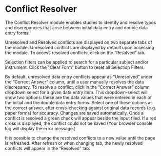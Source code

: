 # Conflict Resolver

The Conflict Resolver module enables studies to identify and resolve
typos and discrepancies that arise between initial data entry and double
data entry forms.

Unresolved and Resolved conflicts are displayed on two separate tabs of
the module. Unresolved conflicts are displayed by default upon accessing
the module. To access resolved conflicts, click on the “Resolved” tab.

Selection filters can be applied to search for a particular subject
and/or instrument. Click the “Clear Form” button to reset all
Selection Filters.

By default, unresolved data entry conflicts appear as “Unresolved”
under the “Correct Answer” column, until a user manually resolves
the data discrepancy. To resolve a conflict, click in the “Correct
Answer” column dropdown select for a given data entry item. This
dropdown-select will show two options: these are the data values that were
entered in each of the initial and the double data entry forms. Select
one of these options as the correct answer, after cross-checking against
original data records (e.g. paper forms) for accuracy. Changes are saved
automatically. Once a conflict is resolved a green check will appear
beside the input filed. If a red cross is displayed, the conflict could
not be saved (Your browser console log will display the error message.)

It is possible to change the resolved conflicts to a new value until
the page is refreshed. After refresh or when changing tab, the newly
resolved conflicts will appear in the “Resolved” tab.
